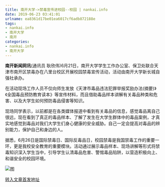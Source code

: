 ```yaml
---
title: 南开大学->禁毒宣传进校园--校园 | nankai.info
date: 2019-06-23 03:41:01
urlname: ea8361d17be01ea6017cf6adb872188e
tags: 
- nankai.info
- 南开大学
- 南开
categories:
- nankai.info
- 南开大学
---
```



**南开新闻网讯**(通讯员 耿欣伟)6月21日，南开大学学生工作办公室、保卫处联合天津市南开区禁毒办在八里台校区开展校园禁毒宣传活动，活动由南开大学新长城自强社承办。

在活动现场工作人员不仅向师生发放《天津市毒品违法犯罪举报奖励办法(摘要)》《全国毒品预防教育读本》等宣传材料，而且借助毒品样本讲解有关毒品种类和危害、以及大学生如何预防毒品侵害等知识。

现场同学表示，以前都是在各类媒体报道中看到有关毒品的信息，感觉毒品离自己很远，现在看到了真正的毒品样本、了解了发生在大学生群体中的毒品案例，才真实地感觉到毒品对我们大学生们身心健康的安全威胁。自己一定会提高对毒品的辨别能力，保护自己和身边的人。

据悉，6月26日是国际禁毒日、国际反毒品日，校园禁毒是我国禁毒工作的重要一环，更是我校安全教育的重要模块。活动通过展示毒品样本、现场讲解等形式将禁毒知识深入学生当中，引导学生认清毒品危害、警惕毒品陷阱，以营造积极向上、和谐安全的校园环境。



![图](http://news.nankai.edu.cn/pic/0/00/36/10/361004_901927.png)

[转入文章首发地址](http://news.nankai.edu.cn/qqxy/system/2019/06/23/000459114.shtml)
